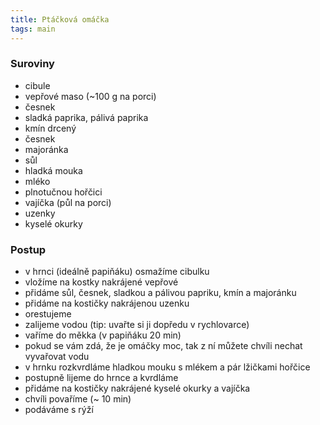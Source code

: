 ```yaml
---
title: Ptáčková omáčka
tags: main
---
```


### Suroviny
- cibule
- vepřové maso (~100 g na porci)
- česnek
- sladká paprika, pálivá paprika
- kmín drcený
- česnek
- majoránka
- sůl
- hladká mouka
- mléko
- plnotučnou hořčici
- vajíčka (půl na porci)
- uzenky
- kyselé okurky

### Postup
- v hrnci (ideálně papiňáku) osmažíme cibulku
- vložíme na kostky nakrájené vepřové
- přidáme sůl, česnek, sladkou a pálivou papriku, kmín a majoránku
- přidáme na kostičky nakrájenou uzenku
- orestujeme
- zalijeme vodou (tip: uvařte si ji dopředu v rychlovarce)
- vaříme do měkka (v papiňáku 20 min)
- pokud se vám zdá, že je omáčky moc, tak z ní můžete chvíli nechat vyvařovat vodu
- v hrnku rozkvrdláme hladkou mouku s mlékem a pár lžičkami hořčice
- postupně lijeme do hrnce a kvrdláme
- přidáme na kostičky nakrájené kyselé okurky a vajíčka
- chvíli povaříme (~ 10 min)
- podáváme s rýží

